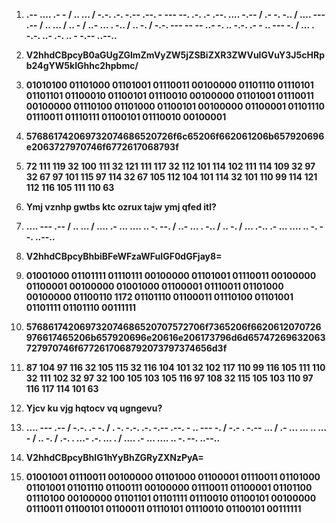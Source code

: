 

1. **.-- .... .- - / .. ... / -.-. .-. -.-- .--. - --- --. .-. .- .--. .... -.-- / .- -. -.. / .... --- .-- / .. ... / .. - / ..- ... . -.. / .. -. / -.-. --- -- -- ..- -. .. -.-. .- - .. --- -. / ... . -.-. ..- .-. .. - -.-- ..--..**

2. **V2hhdCBpcyB0aGUgZGlmZmVyZW5jZSBiZXR3ZWVuIGVuY3J5cHRpb24gYW5kIGhhc2hpbmc/**

3. **01010100 01101000 01101001 01110011 00100000 01101110 01110101 01101101 01100010 01100101 01110010 00100000 01101001 01110011 00100000 01110100 01101000 01100101 00100000 01100001 01101110 01110011 01110111 01100101 01110010 00100001**

4. **576861742069732074686520726f6c65206f662061206b657920696e2063727970746f6772617068793f**

5. **72 111 119 32 100 111 32 121 111 117 32 112 101 114 102 111 114 109 32 97 32 67 97 101 115 97 114 32 67 105 112 104 101 114 32 101 110 99 114 121 112 116 105 111 110 63**

6. **Ymj vznhp gwtbs ktc ozrux tajw ymj qfed itl?**

7. **.... --- .-- / .. ... / .... .- ... .... .. -. --. / ..- ... . -.. / .. -. / ... .-.. .- ... .... .. -. --. ..--..**

8. **V2hhdCBpcyBhbiBFeWFzaWFuIGF0dGFjay8=**

9. **01001000 01101111 01110111 00100000 01101001 01110011 00100000 01100001 00100000 01001000 01100001 01110011 01101000 00100000 01100110 1172 01101110 01100011 01110100 01101001 01101111 01101110 00111111**

10. **576861742069732074686520707572706f7365206f6620612070726976617465206b657920696e20616e206173796d6d65747269632063727970746f6772617068792073797374656d3f**

11. **87 104 97 116 32 105 115 32 116 104 101 32 102 117 110 99 116 105 111 110 32 111 102 32 97 32 100 105 103 105 116 97 108 32 115 105 103 110 97 116 117 114 101 63**

12. **Yjcv ku vjg hqtocv vq ugngevu?**

13. **.... --- .-- / -.-. .- -. / . -. -.-. .-. -.-- .--. - .. --- -. / -.- . -.-- ... / .- ... ... .. ... - / .. -. / .-. . ...- .-. ... . / .... .- ... .... .. -. --. ..--..**

14. **V2hhdCBpcyBhIG1hYyBhZGRyZXNzPyA=**

15. **01001001 01110011 00100000 01101000 01100001 01110011 01101000 01101001 01101110 01100111 00100000 01110011 01100001 01101100 01110100 00100000 01101101 01101111 01110010 01100101 00100000 01110011 01100101 01100011 01110101 01110010 01100101 00111111**